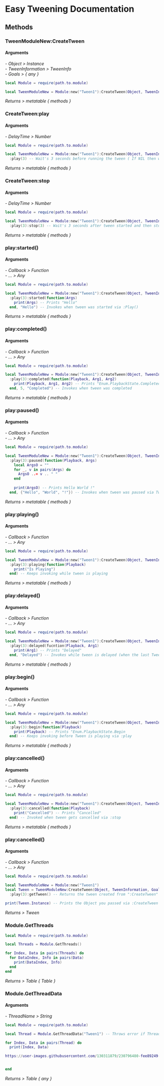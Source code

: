 # Easy Tweening Documentation

## Methods

### TweenModuleNew:CreateTween
#### Arguments
*- Object > Instance* <br/>
*- TweenInformation > TweenInfo* <br/>
*- Goals > { any }* <br/>

```lua
local Module = require(path.to.module)

local TweenModuleNew = Module:new("Tween1"):CreateTween(Object, TweenInformation, Goals)
```

*Returns > metatable { methods }*

### CreateTween:play
#### Arguments
*- DelayTime > Number* <br />

```lua
local Module = require(path.to.module)

local TweenModuleNew = Module:new("Tween1"):CreateTween(Object, TweenInformation, Goals)
  :play(3) -- Wait's 3 seconds before running the tween ( If NIL then will wait 0 seconds)
```

*Returns > metatable { methods }*

### CreateTween:stop
#### Arguments
*- DelayTime > Number* <br />

```lua
local Module = require(path.to.module)

local TweenModuleNew = Module:new("Tween1"):CreateTween(Object, TweenInformation, Goals)
  :play(3):stop(3) -- Wait's 3 seconds after tween started and then stops it ( If NIL then will wait 0 seconds)
```

*Returns > metatable { methods }*

### play:started()
#### Arguments
*- Callback > Function* <br />
*- ... > Any* <br />

```lua
local Module = require(path.to.module)

local TweenModuleNew = Module:new("Tween1"):CreateTween(Object, TweenInformation, Goals)
  :play(3):started(function(Args)
    print(Args) -- Prints "Hello"
  end, "Hello") -- Invokes when tween was started via :Play()
```

*Returns > metatable { methods }*

### play:completed()
#### Arguments
*- Callback > Function* <br />
*- ... > Any* <br />

```lua
local Module = require(path.to.module)

local TweenModuleNew = Module:new("Tween1"):CreateTween(Object, TweenInformation, Goals)
  :play(3):completed(function(Playback, Arg1, Arg2)
    print(Playback, Arg1, Arg2) -- Prints "Enum.PlaybackState.Completed 5 Completed"
  end, 5, "Completed") -- Invokes when tween was completed
```

*Returns > metatable { methods }*

### play:paused()
#### Arguments
*- Callback > Function* <br />
*- ... > Any* <br />

```lua
local Module = require(path.to.module)

local TweenModuleNew = Module:new("Tween1"):CreateTween(Object, TweenInformation, Goals)
  :play(3):paused(function(Playback, Args)
    local ArgsO = ""
    for _, v in pairs(Args) do
      ArgsO ..= v .. " "
    end
    
    print(ArgsO) -- Prints Hello World !"
  end, {"Hello", "World", "!"}) -- Invokes when tween was paused via Tween:Pause()
```

*Returns > metatable { methods }*

### play:playing()
#### Arguments
*- Callback > Function* <br />
*- ... > Any* <br />

```lua
local Module = require(path.to.module)

local TweenModuleNew = Module:new("Tween1"):CreateTween(Object, TweenInformation, Goals)
  :play(3):playing(function(Playback)
    print("Is Playing")
  end) -- Keeps invoking while tween is playing
```

*Returns > metatable { methods }*

### play:delayed()
#### Arguments
*- Callback > Function* <br />
*- ... > Any* <br />

```lua
local Module = require(path.to.module)

local TweenModuleNew = Module:new("Tween1"):CreateTween(Object, TweenInformation, Goals)
  :play(3):delayed(fucntion(Playback, Arg1)
    print(Arg1) -- Prints "Delayed"
  end, "Delayed") -- Invokes while tween is delayed (when the last TweenInfo option is running and the tween hasn't started)
```

*Returns > metatable { methods }*

### play:begin()
#### Arguments
*- Callback > Function* <br />
*- ... > Any* <br />

```lua
local Module = require(path.to.module)

local TweenModuleNew = Module:new("Tween1"):CreateTween(Object, TweenInformation, Goals)
  :play(3):begin(function(Playback)
    print(Playback) -- Prints "Enum.PlaybackState.Begin
  end) -- Keeps invoking before Tween is playing via :play
```

*Returns > metatable { methods }*

### play:cancelled()
#### Arguments
*- Callback > Function* <br />
*- ... > Any* <br />

```lua
local Module = require(path.to.module)

local TweenModuleNew = Module:new("Tween1"):CreateTween(Object, TweenInformation, Goals)
  :play(3):cancelled(function(Playback)
    print("Cancelled") -- Prints "Cancelled"
  end) -- Invoked when tween gets cancelled via :stop
```

*Returns > metatable { methods }*

### play:cancelled()
#### Arguments
*- Callback > Function* <br />
*- ... > Any* <br />

```lua
local Module = require(path.to.module)

local TweenModuleNew = Module:new("Tween1")
local Tween = TweenModuleNew:CreateTween(Object, TweenInformation, Goals)
  :play(3):getTween() -- Returns the tween created from ":CreateTween"
  
print(Tween.Instance) -- Prints the Object you passed via :CreateTween
```

*Returns > Tween*

### Module.GetThreads

```lua
local Module = require(path.to.module)

local Threads = Module.GetThreads()

for Index, Data in pairs(Threads) do
  for DataIndex, Info in pairs(Data)
    print(DataIndex, Info)
  end
end
```

*Returns > Table { Table }*

### Module.GetThreadData
#### Arguments
*- ThreadName > String*

```lua
local Module = require(path.to.module)

local Thread = Module.GetThreadData("Tween1") -- Throws error if Thread Name doesn't exist

for Index, Data in pairs(Thread) do
  print(Index, Data)

https://user-images.githubusercontent.com/130311879/230796480-fee89249-6b1b-4426-bfaa-6a68d4919905.mp4


end
```

*Returns > Table { any }*
